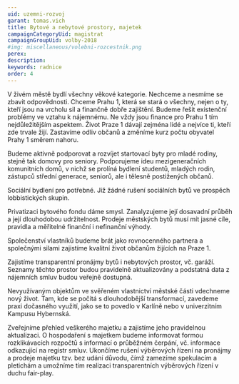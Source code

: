 ```yaml
---
uid: uzemni-rozvoj
garant: tomas.vich
title: Bytové a nebytové prostory, majetek
campaignCategoryUid: magistrat
campaignGroupUid: volby-2018
#img: miscellaneous/volebni-rozcestnik.png
perex: 
description: 
keywords: radnice
order: 4
---
```


V živém městě bydlí všechny věkové kategorie. Nechceme a nesmíme se zbavit odpovědnosti. Chceme Prahu 1, která se stará o všechny, nejen o ty, kteří jsou na vrcholu sil a finančně dobře zajištění. Budeme řešit existenční problémy ve vztahu k nájemnému. Ne vždy jsou finance pro Prahu 1 tím nejdůležitějším aspektem. Život Praze 1 dávají zejména lidé a nejvíce ti, kteří zde trvale žijí. Zastavíme odliv občanů a změníme kurz počtu obyvatel Prahy 1 směrem nahoru.

Budeme aktivně podporovat a rozvíjet startovací byty pro mladé rodiny, stejně tak domovy pro seniory. Podporujeme ideu mezigeneračních komunitních domů, v nichž se prolíná bydlení studentů, mladých rodin, zástupců střední generace, seniorů, ale i tělesně postižených občanů.

Sociální bydlení pro potřebné. Již žádné rušení sociálních bytů ve prospěch lobbistických skupin.

Privatizaci bytového fondu dáme smysl. Zanalyzujeme její dosavadní průběh a její dlouhodobou udržitelnost. Prodeje městských bytů musí mít jasné cíle, pravidla a měřitelné finanční i nefinanční výhody.

Společenství vlastníků budeme brát jako rovnocenného partnera a společnými silami zajistíme kvalitní život občanům žijících na Praze 1.

Zajistíme transparentní pronájmy bytů i nebytových prostor, vč. garáží. Seznamy těchto prostor budou pravidelně aktualizovány a podstatná data z nájemních smluv budou veřejně dostupná.

Nevyužívaným objektům ve svěřeném vlastnictví městské části vdechneme nový život. Tam, kde se počítá s dlouhodobější transformací, zavedeme praxi dočasného využití, jako se to povedlo v Karlíně nebo v univerzitním Kampusu Hybernská.

Zveřejníme přehled veškerého majetku a zajistíme jeho pravidelnou aktualizaci.
O hospodaření s majetkem budeme informovat formou rozklikávacích rozpočtů s informací o průběžném čerpání, vč. informace odkazující na registr smluv.
Ukončíme rušení výběrových řízení na pronájmy a prodeje majetku tzv. bez udání důvodu, čímž zamezíme spekulacím a pletichám a umožníme tím realizaci transparentních výběrových řízení v duchu fair-play.
